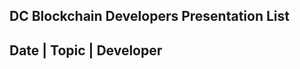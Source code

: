 DC Blockchain Developers Presentation List
------------------------------------------

Date	 | Topic 		| Developer
------------------------------------------


